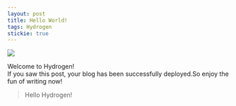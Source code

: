 ```yaml
---
layout: post
title: Hello World!
tags: Hydrogen
stickie: true
---
```

<a href="https://17824909342.github.io/2017-12-23-hello-world1.html"><img src="https://ss2.bdstatic.com/70cFvnSh_Q1YnxGkpoWK1HF6hhy/it/u=1177396491,1238594963&fm=26&gp=0.jpg"> </a>

Welcome to Hydrogen!<br>If you saw this post, your blog has been successfully deployed.So enjoy the fun of writing now!

> Hello Hydrogen!
